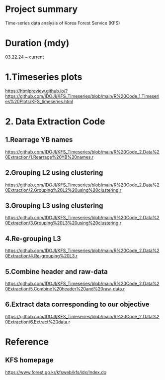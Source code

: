 # Project summary
Time-series data analysis of Korea Forest Service (KFS)

# Duration (mdy)
03.22.24 ~ current



# 1.Timeseries plots
https://htmlpreview.github.io/?https://github.com/IDOJI/KFS_Timeseries/blob/main/R%20Code_1.Timeseries%20Plots/KFS_timeseries.html


# 2. Data Extraction Code
## 1.Rearrage YB names
https://github.com/IDOJI/KFS_Timeseries/blob/main/R%20Code_2.Data%20Extraction/1.Rearrage%20YB%20names.r


## 2.Grouping L2 using clustering
https://github.com/IDOJI/KFS_Timeseries/blob/main/R%20Code_2.Data%20Extraction/2.Grouping%20L2%20using%20clustering.r


## 3.Grouping L3 using clustering
https://github.com/IDOJI/KFS_Timeseries/blob/main/R%20Code_2.Data%20Extraction/3.Grouping%20L3%20using%20clustering.r

## 4.Re-grouping L3 
https://github.com/IDOJI/KFS_Timeseries/blob/main/R%20Code_2.Data%20Extraction/4.Re-grouping%20L3.r

## 5.Combine header and raw-data
https://github.com/IDOJI/KFS_Timeseries/blob/main/R%20Code_2.Data%20Extraction/5.Combine%20header%20and%20raw-data.r

## 6.Extract data corresponding to our objective
https://github.com/IDOJI/KFS_Timeseries/blob/main/R%20Code_2.Data%20Extraction/6.Extract%20data.r



# Reference
## KFS homepage
https://www.forest.go.kr/kfsweb/kfs/idx/Index.do

